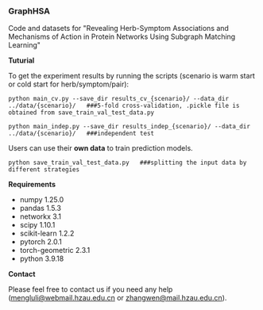 ### GraphHSA

Code and datasets for "Revealing Herb-Symptom Associations and Mechanisms of Action in Protein Networks Using Subgraph Matching Learning"

**Tuturial**

To get the experiment results by running the scripts (scenario is warm start or cold start for herb/symptom/pair):

```
python main_cv.py --save_dir results_cv_{scenario}/ --data_dir ../data/{scenario}/   ###5-fold cross-validation, .pickle file is obtained from save_train_val_test_data.py
```

```
python main_indep.py --save_dir results_indep_{scenario}/ --data_dir ../data/{scenario}/   ###independent test
```

Users can use their **own data** to train prediction models.

```
python save_train_val_test_data.py   ###splitting the input data by different strategies
```

**Requirements**

- numpy 1.25.0
- pandas 1.5.3
- networkx 3.1
- scipy 1.10.1
- scikit-learn 1.2.2
- pytorch 2.0.1
- torch-geometric 2.3.1
- python 3.9.18

**Contact**

Please feel free to contact us if you need any help ([mengluli@webmail.hzau.edu.cn](mailto:mengluli@webmail.hzau.edu.cn) or [zhangwen@mail.hzau.edu.cn](mailto:zhangwen@mail.hzau.edu.cn)).
